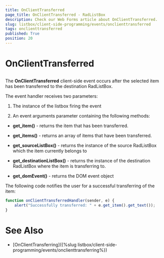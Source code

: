 ```yaml
---
title: OnClientTransferred
page_title: OnClientTransferred - RadListBox
description: Check our Web Forms article about OnClientTransferred.
slug: listbox/client-side-programming/events/onclienttransferred
tags: onclienttransferred
published: True
position: 20
---
```


# OnClientTransferred

## 

The **OnClientTransferred** client-side event occurs after the selected item has been transferred to the destination RadListBox.

The event handler receives two parameters:

1. The instance of the listbox firing the event

2. An event arguments parameter containing the following methods:

* **get_item()** - returns the item that has been transferred.

* **get_items()** - returns an array of items that have been transferred.

* **get_sourceListBox()** - returns the instance of the source RadListBox which the item currently belongs to

* **get_destinationListBox()** - returns the instance of the destination RadListBox where the item is transferring to.

* **get_domEvent()** - returns the DOM event object

The following code notifies the user for a successful transferring of the item:

````JavaScript	
function onClientTransferredHandler(sender, e) {
	alert("Successfully transferred: " + e.get_item().get_text());
}				
````

# See Also

 * [OnClientTransferring]({%slug listbox/client-side-programming/events/onclienttransferring%})
